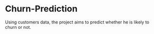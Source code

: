 # Churn-Prediction
Using customers data, the project aims to predict whether he is likely to churn or not.
